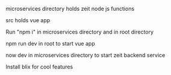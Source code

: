 microservices directory holds zeit node js functions

src holds vue app

Run "npm i" in microservices directory and in root directory

npm run dev in root to start vue app

now dev in microservices directory to start zeit backend service

Install blix for cool features
